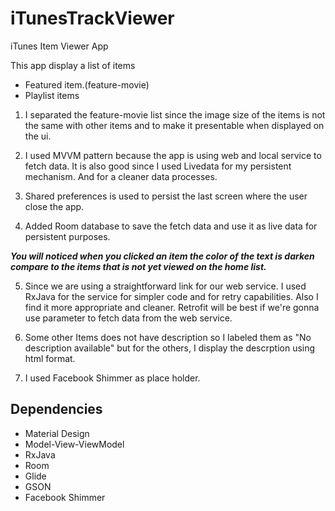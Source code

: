# iTunesTrackViewer
 iTunes Item Viewer App
 
 This app display a list of items
 * Featured item.(feature-movie)
 * Playlist items
 
 1. I separated the feature-movie list since the image size of the items is not the same with other items and to make it presentable when displayed on the ui.
 
 2. I used MVVM pattern because the app is using web and local service to fetch data. It is also good since I used Livedata for my persistent mechanism. And for a cleaner data processes.
 
 3. Shared preferences is used to persist the last screen where the user close the app.
 
 4. Added Room database to save the fetch data and use it as live data for persistent purposes.
 
   ___You will noticed when you clicked an item the color of the text is darken compare to the items that is not yet viewed on the home list.___

5. Since we are using a straightforward link for our web service. I used RxJava for the service for simpler code and for retry capabilities. Also I find it more appropriate and cleaner. Retrofit will be best if we're gonna use parameter to fetch data from the web service.

6. Some other Items does not have description so I labeled them as "No description available" but for the others, I display the descrption using html format.

7. I used Facebook Shimmer as place holder.
 

## Dependencies
 * Material Design
 * Model-View-ViewModel
 * RxJava
 * Room
 * Glide
 * GSON
 * Facebook Shimmer
